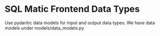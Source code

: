 # SQL Matic Frontend Data Types
Use pydantic data models for input and output data types.
We have data models under models/data_models.py

